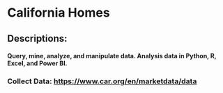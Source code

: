 # California Homes

## Descriptions:
#### Query, mine, analyze, and manipulate data. Analysis data in Python, R, Excel, and Power BI.


### Collect Data: https://www.car.org/en/marketdata/data
